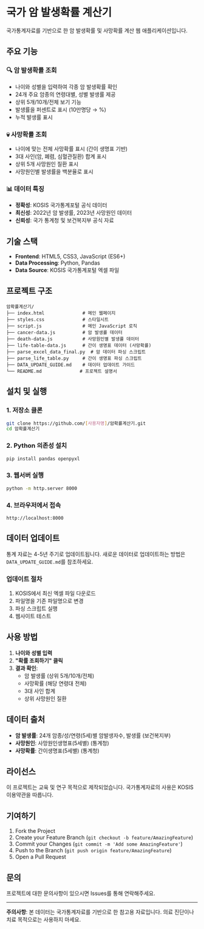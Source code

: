 # 국가 암 발생확률 계산기

국가통계자료를 기반으로 한 암 발생확률 및 사망확률 계산 웹 애플리케이션입니다.

## 주요 기능

### 🔍 암 발생확률 조회
- 나이와 성별을 입력하여 각종 암 발생확률 확인
- 24개 주요 암종의 연령대별, 성별 발생률 제공
- 상위 5개/10개/전체 보기 기능
- 발생률을 퍼센트로 표시 (10만명당 → %)
- 누적 발생률 표시

### 💀 사망확률 조회
- 나이에 맞는 전체 사망확률 표시 (간이 생명표 기반)
- 3대 사인(암, 폐렴, 심혈관질환) 합계 표시
- 상위 5개 사망원인 질환 표시
- 사망원인별 발생률을 백분율로 표시

### 📊 데이터 특징
- **정확성**: KOSIS 국가통계포털 공식 데이터
- **최신성**: 2022년 암 발생률, 2023년 사망원인 데이터
- **신뢰성**: 국가 통계청 및 보건복지부 공식 자료

## 기술 스택

- **Frontend**: HTML5, CSS3, JavaScript (ES6+)
- **Data Processing**: Python, Pandas
- **Data Source**: KOSIS 국가통계포털 엑셀 파일

## 프로젝트 구조

```
암확률계산기/
├── index.html              # 메인 웹페이지
├── styles.css              # 스타일시트
├── script.js               # 메인 JavaScript 로직
├── cancer-data.js          # 암 발생률 데이터
├── death-data.js           # 사망원인별 발생률 데이터
├── life-table-data.js      # 간이 생명표 데이터 (사망확률)
├── parse_excel_data_final.py  # 암 데이터 파싱 스크립트
├── parse_life_table.py     # 간이 생명표 파싱 스크립트
├── DATA_UPDATE_GUIDE.md    # 데이터 업데이트 가이드
└── README.md              # 프로젝트 설명서
```

## 설치 및 실행

### 1. 저장소 클론
```bash
git clone https://github.com/[사용자명]/암확률계산기.git
cd 암확률계산기
```

### 2. Python 의존성 설치
```bash
pip install pandas openpyxl
```

### 3. 웹서버 실행
```bash
python -m http.server 8000
```

### 4. 브라우저에서 접속
```
http://localhost:8000
```

## 데이터 업데이트

통계 자료는 4-5년 주기로 업데이트됩니다. 새로운 데이터로 업데이트하는 방법은 `DATA_UPDATE_GUIDE.md`를 참조하세요.

### 업데이트 절차
1. KOSIS에서 최신 엑셀 파일 다운로드
2. 파일명을 기존 파일명으로 변경
3. 파싱 스크립트 실행
4. 웹사이트 테스트

## 사용 방법

1. **나이와 성별 입력**
2. **"확률 조회하기" 클릭**
3. **결과 확인**:
   - 암 발생률 (상위 5개/10개/전체)
   - 사망확률 (해당 연령대 전체)
   - 3대 사인 합계
   - 상위 사망원인 질환

## 데이터 출처

- **암 발생률**: 24개 암종/성/연령(5세)별 암발생자수, 발생률 (보건복지부)
- **사망원인**: 사망원인생명표(5세별) (통계청)
- **사망확률**: 간이생명표(5세별) (통계청)

## 라이선스

이 프로젝트는 교육 및 연구 목적으로 제작되었습니다. 국가통계자료의 사용은 KOSIS 이용약관을 따릅니다.

## 기여하기

1. Fork the Project
2. Create your Feature Branch (`git checkout -b feature/AmazingFeature`)
3. Commit your Changes (`git commit -m 'Add some AmazingFeature'`)
4. Push to the Branch (`git push origin feature/AmazingFeature`)
5. Open a Pull Request

## 문의

프로젝트에 대한 문의사항이 있으시면 Issues를 통해 연락해주세요.

---

**주의사항**: 본 데이터는 국가통계자료를 기반으로 한 참고용 자료입니다. 의료 진단이나 치료 목적으로는 사용하지 마세요.
